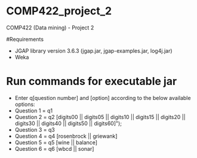 # COMP422_project_2
COMP422 (Data mining) - Project 2

#Requirements
- JGAP library version 3.6.3 (jgap.jar, jgap-examples.jar, log4j.jar)
- Weka

# Run commands for executable jar
- Enter q[question number] and [option] according to the below available options:
- Question 1 = q1
- Question 2 = q2 [digits00 || digits05 || digits10 || digits15 || digits20 || digits30 || digits40 || digits50 || digits60]");
- Question 3 = q3
- Question 4 = q4 [rosenbrock || griewank]
- Question 5 = q5 [wine || balance]
- Question 6 = q6 [wbcd || sonar]
